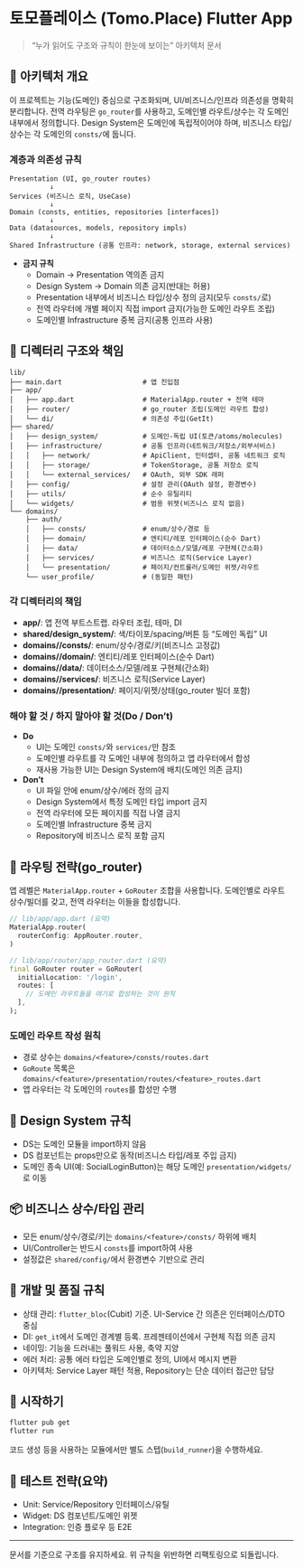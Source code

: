 # 토모플레이스 (Tomo.Place) Flutter App

> “누가 읽어도 구조와 규칙이 한눈에 보이는” 아키텍처 문서

## 📌 아키텍처 개요

이 프로젝트는 기능(도메인) 중심으로 구조화되며, UI/비즈니스/인프라 의존성을 명확히 분리합니다. 전역 라우팅은 `go_router`를 사용하고, 도메인별 라우트/상수는 각 도메인 내부에서 정의합니다. Design System은 도메인에 독립적이어야 하며, 비즈니스 타입/상수는 각 도메인의 `consts/`에 둡니다.

### 계층과 의존성 규칙
```
Presentation (UI, go_router routes)
          ↓
Services (비즈니스 로직, UseCase)
          ↓
Domain (consts, entities, repositories [interfaces])
          ↓
Data (datasources, models, repository impls)
          ↓
Shared Infrastructure (공통 인프라: network, storage, external services)
```
- **금지 규칙**
  - Domain → Presentation 역의존 금지
  - Design System → Domain 의존 금지(반대는 허용)
  - Presentation 내부에서 비즈니스 타입/상수 정의 금지(모두 `consts/`로)
  - 전역 라우터에 개별 페이지 직접 import 금지(가능한 도메인 라우트 조립)
  - 도메인별 Infrastructure 중복 금지(공통 인프라 사용)

## 📁 디렉터리 구조와 책임

```
lib/
├── main.dart                    # 앱 진입점
├── app/
│   ├── app.dart                 # MaterialApp.router + 전역 테마
│   ├── router/                  # go_router 조립(도메인 라우트 합성)
│   └── di/                      # 의존성 주입(GetIt)
├── shared/
│   ├── design_system/           # 도메인-독립 UI(토큰/atoms/molecules)
│   ├── infrastructure/          # 공통 인프라(네트워크/저장소/외부서비스)
│   │   ├── network/             # ApiClient, 인터셉터, 공통 네트워크 로직
│   │   ├── storage/             # TokenStorage, 공통 저장소 로직
│   │   └── external_services/   # OAuth, 외부 SDK 래퍼
│   ├── config/                  # 설정 관리(OAuth 설정, 환경변수)
│   ├── utils/                   # 순수 유틸리티
│   └── widgets/                 # 범용 위젯(비즈니스 로직 없음)
└── domains/
    ├── auth/
    │   ├── consts/              # enum/상수/경로 등
    │   ├── domain/              # 엔티티/레포 인터페이스(순수 Dart)
    │   ├── data/                # 데이터소스/모델/레포 구현체(간소화)
    │   ├── services/            # 비즈니스 로직(Service Layer)
    │   └── presentation/        # 페이지/컨트롤러/도메인 위젯/라우트
    └── user_profile/            # (동일한 패턴)
```

### 각 디렉터리의 책임
- **app/**: 앱 전역 부트스트랩. 라우터 조립, 테마, DI
- **shared/design_system/**: 색/타이포/spacing/버튼 등 “도메인 독립” UI
- **domains/<feature>/consts/**: enum/상수/경로/키(비즈니스 고정값)
- **domains/<feature>/domain/**: 엔티티/레포 인터페이스(순수 Dart)
- **domains/<feature>/data/**: 데이터소스/모델/레포 구현체(간소화)
- **domains/<feature>/services/**: 비즈니스 로직(Service Layer)
- **domains/<feature>/presentation/**: 페이지/위젯/상태(go_router 빌더 포함)

### 해야 할 것 / 하지 말아야 할 것(Do / Don’t)
- **Do**
  - UI는 도메인 `consts/`와 `services/`만 참조
  - 도메인별 라우트를 각 도메인 내부에 정의하고 앱 라우터에서 합성
  - 재사용 가능한 UI는 Design System에 배치(도메인 의존 금지)
- **Don’t**
  - UI 파일 안에 enum/상수/에러 정의 금지
  - Design System에서 특정 도메인 타입 import 금지
  - 전역 라우터에 모든 페이지를 직접 나열 금지
  - 도메인별 Infrastructure 중복 금지
  - Repository에 비즈니스 로직 포함 금지

## 🧭 라우팅 전략(go_router)

앱 레벨은 `MaterialApp.router` + `GoRouter` 조합을 사용합니다. 도메인별로 라우트 상수/빌더를 갖고, 전역 라우터는 이들을 합성합니다.

```dart
// lib/app/app.dart (요약)
MaterialApp.router(
  routerConfig: AppRouter.router,
)

// lib/app/router/app_router.dart (요약)
final GoRouter router = GoRouter(
  initialLocation: '/login',
  routes: [
    // 도메인 라우트들을 여기로 합성하는 것이 원칙
  ],
);
```

### 도메인 라우트 작성 원칙
- 경로 상수는 `domains/<feature>/consts/routes.dart`
- `GoRoute` 목록은 `domains/<feature>/presentation/routes/<feature>_routes.dart`
- 앱 라우터는 각 도메인의 `routes`를 합성만 수행

## 🎨 Design System 규칙
- DS는 도메인 모듈을 import하지 않음
- DS 컴포넌트는 props만으로 동작(비즈니스 타입/레포 주입 금지)
- 도메인 종속 UI(예: SocialLoginButton)는 해당 도메인 `presentation/widgets/`로 이동

## 📦 비즈니스 상수/타입 관리
- 모든 enum/상수/경로/키는 `domains/<feature>/consts/` 하위에 배치
- UI/Controller는 반드시 `consts`를 import하여 사용
- 설정값은 `shared/config/`에서 환경변수 기반으로 관리

## 🔧 개발 및 품질 규칙
- 상태 관리: `flutter_bloc`(Cubit) 기준. UI-Service 간 의존은 인터페이스/DTO 중심
- DI: `get_it`에서 도메인 경계별 등록. 프레젠테이션에서 구현체 직접 의존 금지
- 네이밍: 기능을 드러내는 풀워드 사용, 축약 지양
- 에러 처리: 공통 에러 타입은 도메인별로 정의, UI에서 메시지 변환
- 아키텍처: Service Layer 패턴 적용, Repository는 단순 데이터 접근만 담당

## 🚀 시작하기
```bash
flutter pub get
flutter run
```

코드 생성 등을 사용하는 모듈에서만 별도 스텝(`build_runner`)을 수행하세요.

## 🧪 테스트 전략(요약)
- Unit: Service/Repository 인터페이스/유틸
- Widget: DS 컴포넌트/도메인 위젯
- Integration: 인증 플로우 등 E2E

---

문서를 기준으로 구조를 유지하세요. 위 규칙을 위반하면 리팩토링으로 되돌립니다.